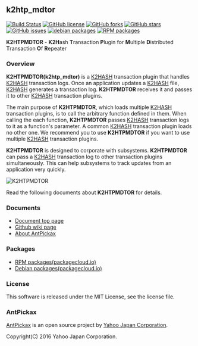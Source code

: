k2htp_mdtor
----------
[![Build Status](https://travis-ci.org/yahoojapan/k2htp_mdtor.svg?branch=master)](https://travis-ci.org/yahoojapan/k2htp_mdtor)
[![GitHub license](https://img.shields.io/badge/license-MIT-blue.svg)](https://raw.githubusercontent.com/yahoojapan/k2htp_mdtor/master/COPYING)
[![GitHub forks](https://img.shields.io/github/forks/yahoojapan/k2htp_mdtor.svg)](https://github.com/yahoojapan/k2htp_mdtor/network)
[![GitHub stars](https://img.shields.io/github/stars/yahoojapan/k2htp_mdtor.svg)](https://github.com/yahoojapan/k2htp_mdtor/stargazers)
[![GitHub issues](https://img.shields.io/github/issues/yahoojapan/k2htp_mdtor.svg)](https://github.com/yahoojapan/k2htp_mdtor/issues)
[![debian packages](https://img.shields.io/badge/deb-packagecloud.io-844fec.svg)](https://packagecloud.io/antpickax/stable)
[![RPM packages](https://img.shields.io/badge/rpm-packagecloud.io-844fec.svg)](https://packagecloud.io/antpickax/stable)


**K2HTPMDTOR** - **K2H**ash **T**ransaction **P**lugin for **M**ultiple **D**istributed **T**ransaction **O**f **R**epeater

### Overview

**K2HTPMDTOR(k2htp_mdtor)** is a [K2HASH](https://k2hash.antpick.ax) transaction plugin that handles [K2HASH](https://k2hash.antpick.ax) transaction logs. Once an application updates a [K2HASH](https://k2hash.antpick.ax) file, [K2HASH](https://k2hash.antpick.ax) generates a transaction log. **K2HTPMDTOR** receives it and passes it to other [K2HASH](https://k2hash.antpick.ax) transaction plugins.

The main purpose of **K2HTPMDTOR**, which loads multiple [K2HASH](https://k2hash.antpick.ax) transaction plugins, is to call the arbitrary function defined in them. When calling the each function, **K2HTPMDTOR** passes [K2HASH](https://k2hash.antpick.ax) transaction logs to it as a function's parameter. A common [K2HASH](https://k2hash.antpick.ax) transaction plugin loads no other one. We recommend you to use **K2HTPMDTOR** if you want to use multiple [K2HASH](https://k2hash.antpick.ax) transaction plugins. 

**K2HTPMDTOR** is designed to corporate with subsystems. **K2HTPMDTOR** can pass a [K2HASH](https://k2hash.antpick.ax) transaction log to other transaction plugins simultaneously. This can help subsystems to track updates from an application very quickly.  

![K2HTPMDTOR](https://k2htpmdtor.antpick.ax/images/top_k2htpmdtor.png)

Read the following documents about **K2HTPMDTOR** for details.

### Documents
  - [Document top page](https://k2htpmdtor.antpick.ax/)
  - [Github wiki page](https://github.com/yahoojapan/k2htp_mdtor/wiki)
  - [About AntPickax](https://antpick.ax/)

### Packages
  - [RPM packages(packagecloud.io)](https://packagecloud.io/antpickax/stable)
  - [Debian packages(packagecloud.io)](https://packagecloud.io/antpickax/stable)

### License
This software is released under the MIT License, see the license file.

### AntPickax
[AntPickax](https://antpick.ax/) is an open source project by [Yahoo Japan Corporation](https://about.yahoo.co.jp/info/en/company/).

Copyright(C) 2016 Yahoo Japan Corporation.

